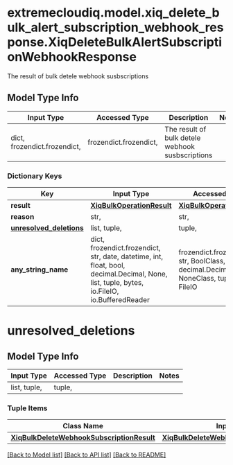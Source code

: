 # extremecloudiq.model.xiq_delete_bulk_alert_subscription_webhook_response.XiqDeleteBulkAlertSubscriptionWebhookResponse

The result of bulk detele webhook susbscriptions

## Model Type Info
Input Type | Accessed Type | Description | Notes
------------ | ------------- | ------------- | -------------
dict, frozendict.frozendict,  | frozendict.frozendict,  | The result of bulk detele webhook susbscriptions | 

### Dictionary Keys
Key | Input Type | Accessed Type | Description | Notes
------------ | ------------- | ------------- | ------------- | -------------
**result** | [**XiqBulkOperationResult**](XiqBulkOperationResult.md) | [**XiqBulkOperationResult**](XiqBulkOperationResult.md) |  | [optional] 
**reason** | str,  | str,  |  | [optional] 
**[unresolved_deletions](#unresolved_deletions)** | list, tuple,  | tuple,  |  | [optional] 
**any_string_name** | dict, frozendict.frozendict, str, date, datetime, int, float, bool, decimal.Decimal, None, list, tuple, bytes, io.FileIO, io.BufferedReader | frozendict.frozendict, str, BoolClass, decimal.Decimal, NoneClass, tuple, bytes, FileIO | any string name can be used but the value must be the correct type | [optional]

# unresolved_deletions

## Model Type Info
Input Type | Accessed Type | Description | Notes
------------ | ------------- | ------------- | -------------
list, tuple,  | tuple,  |  | 

### Tuple Items
Class Name | Input Type | Accessed Type | Description | Notes
------------- | ------------- | ------------- | ------------- | -------------
[**XiqBulkDeleteWebhookSubscriptionResult**](XiqBulkDeleteWebhookSubscriptionResult.md) | [**XiqBulkDeleteWebhookSubscriptionResult**](XiqBulkDeleteWebhookSubscriptionResult.md) | [**XiqBulkDeleteWebhookSubscriptionResult**](XiqBulkDeleteWebhookSubscriptionResult.md) |  | 

[[Back to Model list]](../../README.md#documentation-for-models) [[Back to API list]](../../README.md#documentation-for-api-endpoints) [[Back to README]](../../README.md)

